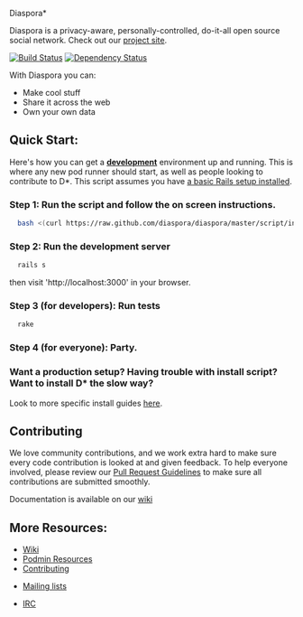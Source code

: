 Diaspora*

Diaspora is a privacy-aware, personally-controlled, do-it-all open source social network. Check out our [project site](http://diasporafoundation.org).

[![Build Status](https://secure.travis-ci.org/diasporg/diaspora.png)](http://travis-ci.org/diasporg/diaspora)
[![Dependency Status](https://gemnasium.com/diasporg/diaspora.png?travis)](https://gemnasium.com/diasporg/diaspora)


With Diaspora you can:

- Make cool stuff
- Share it across the web
- Own your own data


## Quick Start:

Here's how you can get a **[development](http://guides.rubyonrails.org/getting_started.html)** environment up and running.  This is where any new pod runner should start, as well as people
looking to contribute to D*.  This script assumes you have [a basic Rails setup installed](http://railsapps.github.io/installing-rails.html).

### Step 1: Run the script and follow the on screen instructions.
```bash
  bash <(curl https://raw.github.com/diaspora/diaspora/master/script/install.sh)
```


### Step 2: Run the development server
```bash
  rails s
```

then visit 'http://localhost:3000' in your browser.

### Step 3 (for developers): Run tests
```bash
  rake
```

### Step 4 (for everyone): Party.


### Want a production setup? Having trouble with install script? Want to install D* the slow way?
  Look to more specific install guides [here](http://wiki.diasporafoundation.org/Installation_guides).

## Contributing
We love community contributions, and we work extra hard to make sure every code contribution is looked at and given feedback. 
To help everyone involved, please review our [Pull Request Guidelines](http://wiki.diasporafoundation.org/Pull_Request_Guidelines)
to make sure all contributions are submitted smoothly.

Documentation is available on our [wiki](http://wiki.diasporafoundation.org)

## More Resources:

- [Wiki](http://wiki.diasporafoundation.org)
- [Podmin Resources](http://wiki.diasporafoundation.org/Category:Podmin)
- [Contributing](http://wiki.diasporafoundation.org/Getting_Started_With_Contributing)
* [Mailing lists](http://wiki.diasporafoundation.org/How_We_Communicate#Mailing_Lists)
- [IRC](http://wiki.diasporafoundation.org/How_We_Communicate#IRC)

